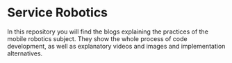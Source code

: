 # Service Robotics

In this repository you will find the blogs explaining the practices of the mobile robotics subject. They show the whole process of code development, as well as explanatory videos and images and implementation alternatives.
